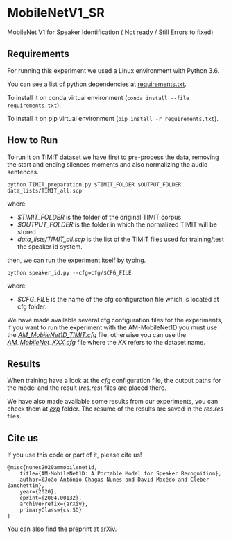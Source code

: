 # MobileNetV1_SR
MobileNet V1 for Speaker Identification ( Not ready / Still Errors to fixed)



## Requirements
For running this experiment we used a Linux environment with Python 3.6.

You can see a list of python dependencies at [requirements.txt](requirements.txt).

To install it on conda virtual environment (`conda install --file requirements.txt`).

To install it on pip virtual environment (`pip install -r requirements.txt`).

## How to Run
To run it on TIMIT dataset we have first to pre-process the data, removing the start and ending silences moments and also normalizing the audio sentences.

``
python TIMIT_preparation.py $TIMIT_FOLDER $OUTPUT_FOLDER data_lists/TIMIT_all.scp
``

where:
- *$TIMIT_FOLDER* is the folder of the original TIMIT corpus
- *$OUTPUT_FOLDER* is the folder in which the normalized TIMIT will be stored
- *data_lists/TIMIT_all.scp* is the list of the TIMIT files used for training/test the speaker id system.

then, we can run the experiment itself by typing.

``
python speaker_id.py --cfg=cfg/$CFG_FILE
``

where:
- *$CFG_FILE* is the name of the cfg configuration file which is located at cfg folder.

We have made available several cfg configuration files for the experiments, if you want to run the experiment with the AM-MobileNet1D  you must use the [*AM_MobileNet1D_TIMIT.cfg*](cfg/AM_MobileNet1D_TIMIT.cfg) file, otherwise you can use the [*AM_MobileNet_XXX.cfg*](cfg/) file where the *XX* refers to the dataset name.


## Results
When training have a look at the *cfg* configuration file, the output paths for the model and the result (*res.res*) files are placed there.

We have also made available some results from our experiments, you can check them at [*exp*](exp/) folder. The resume of the results are saved in the *res.res* files.


## Cite us

If you use this code or part of it, please cite us!

```
@misc{nunes2020ammobilenet1d,
    title={AM-MobileNet1D: A Portable Model for Speaker Recognition},
    author={João Antônio Chagas Nunes and David Macêdo and Cleber Zanchettin},
    year={2020},
    eprint={2004.00132},
    archivePrefix={arXiv},
    primaryClass={cs.SD}
}
```

You can also find the preprint at [arXiv](https://arxiv.org/abs/2004.00132).
